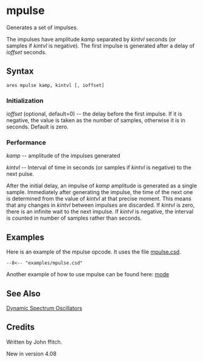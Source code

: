 <!--
id:mpulse
category:Signal Generators:Dynamic Spectrum Oscillators
-->
# mpulse
Generates a set of impulses.

The impulses have amplitude _kamp_ separated by _kintvl_ seconds (or samples if _kintvl_ is negative).  The first impulse is generated after a delay of _ioffset_ seconds.

## Syntax
``` csound-orc
ares mpulse kamp, kintvl [, ioffset]
```

### Initialization

_ioffset_ (optional, default=0) -- the delay before the first impulse. If it is negative, the value is taken as the number of samples, otherwise it is in seconds. Default is zero.

### Performance

_kamp_ -- amplitude of the impulses generated

_kintvl_ -- Interval of time in seconds (or samples if _kintvl_ is negative) to the next pulse.

After the initial delay, an impulse of _kamp_ amplitude is generated as a single sample.  Immediately after generating the impulse, the time of the next one is determined from the value of _kintvl_ at that precise moment. This means that any changes in _kintvl_ between impulses are discarded. If _kintvl_ is zero, there is an infinite wait to the next impulse. If _kintvl_ is negative, the interval is counted in number of samples rather than seconds.

## Examples

Here is an example of the mpulse opcode. It uses the file [mpulse.csd](../../examples/mpulse.csd).

``` csound-orc title="Example of the mpulse opcode." linenums="1"
--8<-- "examples/mpulse.csd"
```

Another example of how to use mpulse can be found here: [mode](../../opcodes/mode)

## See Also

[Dynamic Spectrum Oscillators](../../siggen/dynamic)

## Credits

Written by John ffitch.

New in version 4.08
